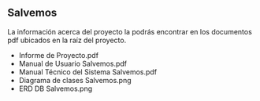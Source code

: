 ## Salvemos

La información acerca del proyecto la podrás encontrar en los documentos pdf ubicados en la raíz del proyecto. 
- Informe de Proyecto.pdf 
- Manual de Usuario Salvemos.pdf 
- Manual Técnico del Sistema Salvemos.pdf 
- Diagrama de clases Salvemos.png 
- ERD DB Salvemos.png

